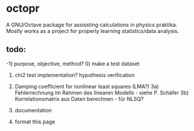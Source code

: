 # octopr
A GNU/Octave package for assissting calculations in physics praktika. Mostly works as a project for properly learning statistics/data analysis.

## todo:
-1) purpose, objective, method?
0) make a test dataset
1) chi2 test implementation? hypothesis verification
2) Damping coefficient for nonlinear least squares (LMA?)
3a) Fehlerrechnung im Rahmen des linearen Modells - siehe P. Schäfer 
3b) Korrelationsmatrix aus Daten berechnen - für NLSQ?

4) documentation
5) format this page
